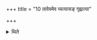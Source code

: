 +++
title = "10 तावेवमेव व्यत्यासङ् गृह्णात्या"

+++

<details><summary>थिते</summary>

तावेवमेव व्यत्यासं गृह्णात्या महाव्रतात् १०
</details>
